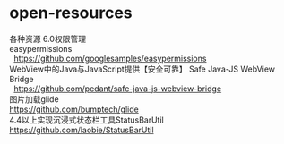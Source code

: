 # open-resources
各种资源
6.0权限管理 <br />
   easypermissions <br />
   https://github.com/googlesamples/easypermissions   <br />
WebView中的Java与JavaScript提供【安全可靠】 Safe Java-JS WebView Bridge  <br />
   https://github.com/pedant/safe-java-js-webview-bridge <br />
 图片加载glide <br/>
   https://github.com/bumptech/glide<br />
 4.4以上实现沉浸式状态栏工具StatusBarUtil <br />
 https://github.com/laobie/StatusBarUtil
   
